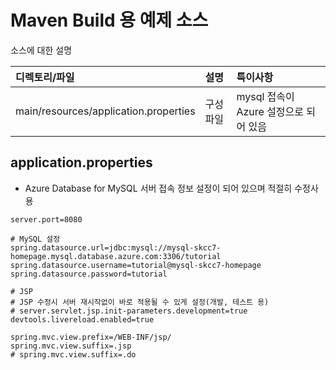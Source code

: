 # Maven Build 용 예제 소스

소스에 대한 설명

| 디렉토리/파일 | 설명 | 특이사항|  
|:---|:---|:---|
| main/resources/application.properties | 구성 파일 |  mysql 접속이 Azure 설정으로 되어 있음 |


## application.properties
- Azure Database for MySQL  서버 접속 정보 설정이 되어 있으며 적절히 수정사용
```
server.port=8080

# MySQL 설정
spring.datasource.url=jdbc:mysql://mysql-skcc7-homepage.mysql.database.azure.com:3306/tutorial
spring.datasource.username=tutorial@mysql-skcc7-homepage
spring.datasource.password=tutorial

# JSP
# JSP 수정시 서버 재시작없이 바로 적용될 수 있게 설정(개발, 테스트 용)
# server.servlet.jsp.init-parameters.development=true
devtools.livereload.enabled=true

spring.mvc.view.prefix=/WEB-INF/jsp/
spring.mvc.view.suffix=.jsp
# spring.mvc.view.suffix=.do
```

